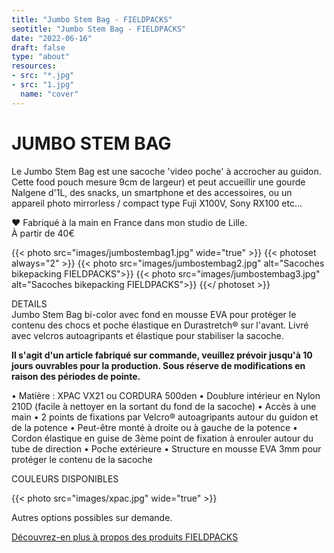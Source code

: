 ```yaml
---
title: "Jumbo Stem Bag - FIELDPACKS"
seotitle: "Jumbo Stem Bag - FIELDPACKS"
date: "2022-06-16"
draft: false
type: "about"
resources:
- src: "*.jpg"
- src: "1.jpg"
  name: "cover"
---
```

# JUMBO STEM BAG
Le Jumbo Stem Bag est une sacoche 'video poche' à accrocher au guidon.  Cette food pouch mesure 9cm de largeur) et peut accueillir une gourde Nalgene d'1L, des snacks, un smartphone et des accessoires, ou un appareil photo mirrorless / compact type Fuji X100V, Sony RX100 etc...  

♥ Fabriqué à la main en France dans mon studio de Lille.  
À partir de 40€  

{{< photo src="images/jumbostembag1.jpg" wide="true" >}}
{{< photoset always="2" >}} {{< photo src="images/jumbostembag2.jpg" alt="Sacoches bikepacking FIELDPACKS">}} {{< photo src="images/jumbostembag3.jpg" alt="Sacoches bikepacking FIELDPACKS">}} {{</ photoset >}}

DETAILS  
Jumbo Stem Bag bi-color avec fond en mousse EVA pour protéger le contenu des chocs et poche élastique en Durastretch® sur l'avant. Livré avec velcros autoagripants et élastique pour stabiliser la sacoche.  

**Il s'agit d'un article fabriqué sur commande, veuillez prévoir jusqu'à 10 jours ouvrables pour la production. Sous réserve de modifications en raison des périodes de pointe.**

• Matière : XPAC VX21 ou CORDURA 500den
• Doublure intérieur en Nylon 210D (facile à nettoyer en la sortant du fond de la sacoche)
• Accès à une main
• 2 points de fixations par Velcro® autoagripants autour du guidon et de la potence
• Peut-être monté à droite ou à gauche de la potence
• Cordon élastique en guise de 3ème point de fixation à enrouler autour du tube de direction
• Poche extérieure
• Structure en mousse EVA 3mm pour protéger le contenu de la sacoche

COULEURS DISPONIBLES

{{< photo src="images/xpac.jpg" wide="true" >}}

Autres options possibles sur demande.

[Découvrez-en plus à propos des produits FIELDPACKS](https://fieldpacks.fr/informations-techniques)   
